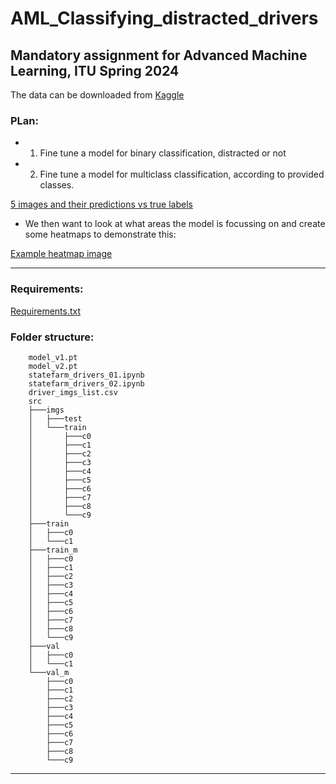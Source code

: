 # AML_Classifying_distracted_drivers
## Mandatory assignment for Advanced Machine Learning, ITU Spring 2024

The data can be downloaded from [Kaggle](https://www.kaggle.com/c/state-farm-distracted-driver-detection)

### PLan:
- 1. Fine tune a model for binary classification, distracted or not
- 2. Fine tune a model for multiclass classification, according to provided classes.

[5 images and their predictions vs true labels](sample_results.png "Sample results from multiclass model")

- We then want to look at what areas the model is focussing on and create some heatmaps to demonstrate this:

[Example heatmap image](example_heatmap.png "Example of a heatmap from final model layer")

***

### Requirements:
[Requirements.txt](https://github.com/Xannadoo/AML_Classifying_distracted_drivers/blob/main/requirements.txt)
### Folder structure:
```
    model_v1.pt
    model_v2.pt
    statefarm_drivers_01.ipynb
    statefarm_drivers_02.ipynb
    driver_imgs_list.csv
    src
    ├───imgs
    │   ├───test
    │   └───train
    │       ├───c0
    │       ├───c1
    │       ├───c2
    │       ├───c3
    │       ├───c4
    │       ├───c5
    │       ├───c6
    │       ├───c7
    │       ├───c8
    │       └───c9
    ├───train
    │   ├───c0
    │   └───c1
    ├───train_m
    │   ├───c0
    │   ├───c1
    │   ├───c2
    │   ├───c3
    │   ├───c4
    │   ├───c5
    │   ├───c6
    │   ├───c7
    │   ├───c8
    │   └───c9
    ├───val
    │   ├───c0
    │   └───c1
    └───val_m
        ├───c0
        ├───c1
        ├───c2
        ├───c3
        ├───c4
        ├───c5
        ├───c6
        ├───c7
        ├───c8
        └───c9
 ```
***

